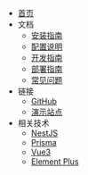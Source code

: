 * [首页](/)
* 文档
  * [安装指南](/install.md)
  * [配置说明](/config.md)
  * [开发指南](/guide.md)
  * [部署指南](guide.md?id=部署)
  * [常见问题](/faq.md)
* 链接
  * [GitHub](https://github.com/Carole007/carole-admin)
  * [演示站点](https://carole.top)
* 相关技术
  * [NestJS](https://nestjs.com/)
  * [Prisma](https://www.prisma.io/)
  * [Vue3](https://vuejs.org/)
  * [Element Plus](https://element-plus.org/)
